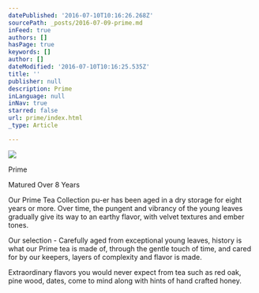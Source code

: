 ```yaml
---
datePublished: '2016-07-10T10:16:26.268Z'
sourcePath: _posts/2016-07-09-prime.md
inFeed: true
authors: []
hasPage: true
keywords: []
author: []
dateModified: '2016-07-10T10:16:25.535Z'
title: ''
publisher: null
description: Prime
inLanguage: null
inNav: true
starred: false
url: prime/index.html
_type: Article

---
```

![](https://the-grid-user-content.s3-us-west-2.amazonaws.com/af1723eb-0906-43a9-b3c8-498a6eb0b7db.jpg)

Prime

Matured Over 8 Years

Our Prime Tea Collection pu-er has been aged in a dry storage for eight years or more. Over time, the pungent and vibrancy of the young leaves gradually give its way to an earthy flavor, with velvet textures and ember tones.

Our selection - Carefully aged from exceptional young leaves, history is what our Prime tea is made of, through the gentle touch of time, and cared for by our keepers, layers of complexity and flavor is made.

Extraordinary flavors you would never expect from tea such as red oak, pine wood, dates, come to mind along with hints of hand crafted honey.